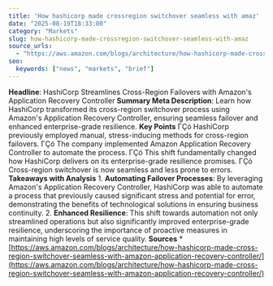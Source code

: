 ```yaml
---
title: 'How hashicorp made crossregion switchover seamless with amaz'
date: "2025-08-19T18:33:00"
category: "Markets"
slug: how-hashicorp-made-crossregion-switchover-seamless-with-amaz
source_urls:
  - "https://aws.amazon.com/blogs/architecture/how-hashicorp-made-cross-region-switchover-seamless-with-amazon-application-recovery-controller/"
seo:
  keywords: ["news", "markets", "brief"]
---
```

**Headline**:  HashiCorp Streamlines Cross-Region Failovers with Amazon's Application Recovery Controller  **Summary Meta Description**: Learn how HashiCorp transformed its cross-region switchover process using Amazon's Application Recovery Controller, ensuring seamless failover and enhanced enterprise-grade resilience.  **Key Points**  ΓÇó HashiCorp previously employed manual, stress-inducing methods for cross-region failovers. ΓÇó The company implemented Amazon Application Recovery Controller to automate the process. ΓÇó This shift fundamentally changed how HashiCorp delivers on its enterprise-grade resilience promises. ΓÇó Cross-region switchover is now seamless and less prone to errors.  **Takeaways with Analysis**  1. **Automating Failover Processes**: By leveraging Amazon's Application Recovery Controller, HashiCorp was able to automate a process that previously caused significant stress and potential for error, demonstrating the benefits of technological solutions in ensuring business continuity. 2. **Enhanced Resilience**: This shift towards automation not only streamlined operations but also significantly improved enterprise-grade resilience, underscoring the importance of proactive measures in maintaining high levels of service quality.  **Sources**  * [https://aws.amazon.com/blogs/architecture/how-hashicorp-made-cross-region-switchover-seamless-with-amazon-application-recovery-controller/](https://aws.amazon.com/blogs/architecture/how-hashicorp-made-cross-region-switchover-seamless-with-amazon-application-recovery-controller/) 
